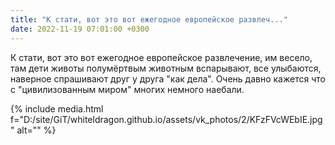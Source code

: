 ```yaml
---
title: "К стати, вот это вот ежегодное европейское развлеч..."
date: 2022-11-19 07:01:00 +0300
---
```


К стати, вот это вот ежегодное европейское развлечение, им весело, там дети животы полумёртвым животным вспарывают, все улыбаются, наверное спрашивают друг у друга "как дела". Очень давно кажется что с "цивилизованным миром" многих немного наебали.

{% include media.html f="D:/site/GiT/whiteldragon.github.io/assets/vk_photos/2/KFzFVcWEbIE.jpg" alt="" %}
